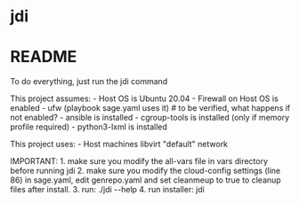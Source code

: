 # jdi
README
======
To do everything, just run the jdi command

This project assumes:
	- Host OS is Ubuntu 20.04
	- Firewall on Host OS is enabled - ufw (playbook sage.yaml uses it)	  # to be verified, what happens if not enabled?
	- ansible is installed
	- cgroup-tools is installed (only if memory profile required)
	- python3-lxml is installed

This project uses:
	- Host machines libvirt "default" network

IMPORTANT:
	1. make sure you modify the all-vars file in vars directory before running jdi
	2. make sure you modify the cloud-config settings (line 86) in sage.yaml,
	   edit genrepo.yaml and set cleanmeup to true to cleanup files after install.
	3. run: ./jdi --help
	4. run installer: jdi
